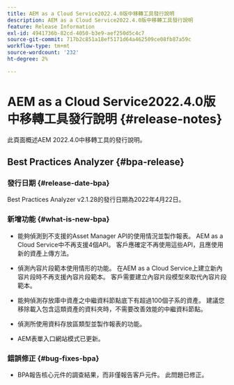 ```yaml
---
title: AEM as a Cloud Service2022.4.0版中移轉工具發行說明
description: AEM as a Cloud Service2022.4.0版中移轉工具發行說明
feature: Release Information
exl-id: 4941736b-82cd-4050-b3e9-aef250d5c4c7
source-git-commit: 717b2c851a18ef5171d64a462509ce08fb87a59c
workflow-type: tm+mt
source-wordcount: '232'
ht-degree: 2%

---
```


# AEM as a Cloud Service2022.4.0版中移轉工具發行說明 {#release-notes}

此頁面概述AEM 2022.4.0中移轉工具的發行說明。

## Best Practices Analyzer {#bpa-release}

### 發行日期 {#release-date-bpa}

Best Practices Analyzer v2.1.28的發行日期為2022年4月22日。

### 新增功能 {#what-is-new-bpa}

* 能夠偵測到不支援的Asset Manager API的使用情況並製作報表。 AEM as a Cloud Service中不再支援4個API。 客戶應確定不再使用這些API，且應使用新的資產上傳方法。

* 偵測內容片段範本使用情形的功能。 在AEM as a Cloud Service上建立新內容片段時不再支援內容片段範本。 客戶需要建立內容片段模型來取代內容片段範本。

* 能夠偵測存放庫中資產之中繼資料節點底下有超過100個子系的資產。 建議您移除載入包含這類資產的資料夾時，不需要改善效能的中繼資料節點。

* 偵測所使用資料存放區類型並製作報表的功能。

* AEM表單入口網站模式已更新。

### 錯誤修正 {#bug-fixes-bpa}

* BPA報告核心元件的調查結果，而非僅報告客戶元件。 此問題已修正。
